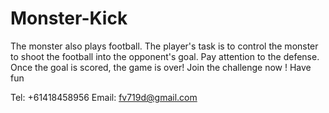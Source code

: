 # Monster-Kick

The monster also plays football. The player's task is to control the monster to shoot the football into the opponent's goal. Pay attention to the defense. Once the goal is scored, the game is over! Join the challenge now ! Have fun

Tel: +61418458956
Email: fv719d@gmail.com
